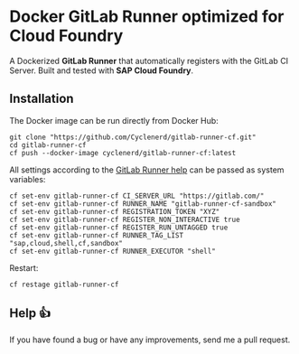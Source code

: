 # Docker GitLab Runner optimized for Cloud Foundry

A Dockerized **GitLab Runner** that automatically registers with the GitLab CI Server.
Built and tested with **SAP Cloud Foundry**.

## Installation

The Docker image can be run directly from Docker Hub:

```
git clone "https://github.com/Cyclenerd/gitlab-runner-cf.git"
cd gitlab-runner-cf
cf push --docker-image cyclenerd/gitlab-runner-cf:latest
```

All settings according to the [GitLab Runner help](https://docs.gitlab.com/runner/commands/README.html#gitlab-runner-register
) can be passed as system variables:

```
cf set-env gitlab-runner-cf CI_SERVER_URL "https://gitlab.com/"
cf set-env gitlab-runner-cf RUNNER_NAME "gitlab-runner-cf-sandbox"
cf set-env gitlab-runner-cf REGISTRATION_TOKEN "XYZ"
cf set-env gitlab-runner-cf REGISTER_NON_INTERACTIVE true
cf set-env gitlab-runner-cf REGISTER_RUN_UNTAGGED true
cf set-env gitlab-runner-cf RUNNER_TAG_LIST "sap,cloud,shell,cf,sandbox"
cf set-env gitlab-runner-cf RUNNER_EXECUTOR "shell"
```

Restart:

```
cf restage gitlab-runner-cf
```


## Help 👍

If you have found a bug or have any improvements, send me a pull request.